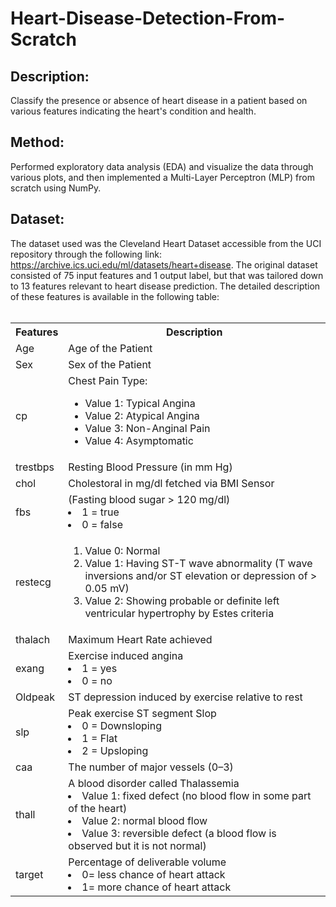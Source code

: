 # Heart-Disease-Detection-From-Scratch

## Description: <br>
Classify the presence or absence of heart disease in a patient based on various features indicating the heart's condition and health. 

## Method: <br> 
Performed exploratory data analysis (EDA) and visualize the data through various plots, and then implemented a Multi-Layer Perceptron (MLP) from scratch using NumPy. 

## Dataset: <br> 
The dataset used was the Cleveland Heart Dataset accessible from the UCI repository through the following link: https://archive.ics.uci.edu/ml/datasets/heart+disease. The original dataset consisted of 75 input features and 1 output label, but that was tailored down to 13 features relevant to heart disease prediction. The detailed description of these features is available in the following table: <br><br>

<table> 
    <tr> 
        <th align=\centre\><b>Features</b></th> 
        <th align=\centre\><b>Description</b></th> 
    </tr> 
    <tr> 
        <td>Age</td>  
        <td>Age of the Patient</td> 
    </tr> 
    <tr> 
        <td>Sex </td> 
        <td>Sex of the Patient</td> 
    </tr> 
    <tr> 
        <td>cp </td> 
        <td>Chest Pain Type: 
            <ul> 
                <li>Value 1: Typical Angina</li> 
                <li>Value 2: Atypical Angina</li> 
                <li>Value 3: Non-Anginal Pain</li> 
                <li>Value 4: Asymptomatic</li> 
            </ul> 
        </td> 
    </tr> 
    <tr> 
        <td>trestbps </td> 
        <td>Resting Blood Pressure (in mm Hg)</td> 
    </tr> 
    <tr> 
        <td>chol </td> 
        <td>Cholestoral in mg/dl fetched via BMI Sensor</td> 
    </tr> 
    <tr> 
        <td>fbs </td> 
        <td> 
            (Fasting blood sugar > 120 mg/dl)  
            <li>1 = true</li> 
            <li>0 = false </li> 
        </td> 
    </tr> 
    <tr> 
        <td>restecg</td> 
        <td> 
            <ol> 
                <li>Value 0: Normal</li> 
                <li>Value 1: Having ST-T wave abnormality (T wave inversions and/or ST elevation or depression of > 0.05 mV)</li> 
                <li>Value 2: Showing probable or definite left ventricular hypertrophy by Estes criteria</li> 
            </ul> 
        </td> 
    </tr> 
    <tr> 
        <td>thalach </td> 
        <td>Maximum Heart Rate achieved</td> 
    </tr> 
    <tr> 
        <td>exang</td> 
        <td>Exercise induced angina                         
        <li>1 = yes</li> 
            <li>0 = no</li> 
        </td> 
    </tr> 
    <tr> 
        <td>Oldpeak</td>  
        <td>ST depression induced by exercise relative to rest </td> 
    </tr> 
    <tr> 
        <td>slp </td> 
        <td>Peak exercise ST segment Slop 
            <li> 0 = Downsloping</li> 
            <li> 1 = Flat</li> 
            <li> 2 = Upsloping</li> 
        </td> 
    </tr> 
    <tr> 
        <td>caa</td>  
        <td>The number of major vessels (0–3)</td> 
    </tr> 
    <tr> 
        <td>thall </td> 
        <td>A blood disorder called Thalassemia 
            <li> Value 1: fixed defect (no blood flow in some part of the heart)</li> 
            <li> Value 2: normal blood flow</li> 
            <li> Value 3: reversible defect (a blood flow is observed but it is not normal)</li> 
        </td> 
    </tr> 
    <tr> 
        <td>target </td> 
        <td>Percentage of deliverable volume 
            <li> 0= less chance of heart attack</li> 
            <li> 1= more chance of heart attack</li> 
        </td> 
    </tr> 
</table><br> 
